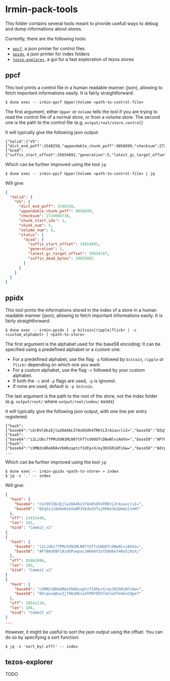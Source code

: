 # Irmin-pack-tools
This folder contains several tools meant to provide usefull ways to debug and dump informations about stores.

Currently, there are the following tools:
- [`ppcf`](#ppcf), a json printer for control files
- [`ppidx`](#ppidx), a json printer for index folders
- [`tezos-explorer`](#tezos-explorer), a gui for a fast exploration of tezos stores

## ppcf
This tool prints a control file in a human readable manner (json), allowing to fetch important informations easily.
It is fairly straightforward:
```shell
$ dune exec -- irmin-ppcf Upper|Volume <path-to-control-file>
```
The first argument, either `Upper` or `Volume` tells the tool if you are trying to read the control file of a normal store, or from a volume store.
The second one is the path to the control file (e.g. `output/root/store.control`)

It will typically give the following json output:
```
{"Valid":{"V5":{"dict_end_poff":1548250,"appendable_chunk_poff":9056699,"checksum":2724660738,"chunk_start_idx":1,"chunk_num":5,"volume_num":0,"status":{"Gced":{"suffix_start_offset":35654891,"generation":5,"latest_gc_target_offset":35654787,"suffix_dead_bytes":20655801}}}}}
```
Which can be further improved using the tool `jq`:
```shell
$ dune exec -- irmin-ppcf Upper|Volume <path-to-control-file> | jq
```
Will give:
```json
{
  "Valid": {
    "V5": {
      "dict_end_poff": 1548250,
      "appendable_chunk_poff": 9056699,
      "checksum": 2724660738,
      "chunk_start_idx": 1,
      "chunk_num": 5,
      "volume_num": 0,
      "status": {
        "Gced": {
          "suffix_start_offset": 35654891,
          "generation": 5,
          "latest_gc_target_offset": 35654787,
          "suffix_dead_bytes": 20655801
        }
      }
    }
  }
}
```

## ppidx
This tool prints the informations stored in the index of a store in a human readable manner (json), allowing to fetch important informations easily.
It is fairly straightforward:
```shell
$ dune exec -- irmin-ppidx [ -p bitcoin|ripple|flickr | -c <custom_alphabet> ] <path-to-store>
```
The first argument is the alphabet used for the base58 encoding: It can be specified using a predefined alphabet or a custom one:
- For a predefined alphabet, use the flag `-p` followed by `bitcoin`, `ripple` or `flickr` depending on which one you want.
- For a custom alphabet, use the flag `-c` followed by your custom alphabet.
- If both the `-c` and `-p` flags are used, `-p` is ignored.
- if none are used, default is `-p bitcoin`.

The last argument is the path to the root of the store, not the index folder (e.g. `output/root/` where `output/root/index/` exists)

It will typically give the following json output, with one line per entry registered:
```
{"hash":{"base64":"cGrDVlQkzEjlw2DA4bL5fAnDSOh4TRKtLZrAiavclsI=","base58":"8Zq5sJi8d4e63eXaDR3VEdwJUTaj6KBo3o1UemLCxnHf"},"off":13431448,"len":101,"kind":"Commit_v2"}
{"hash":{"base64":"i2LiUbc7fPMu5ON1MLN97thf7cU0OUTcDBwNlvzAUVo=","base58":"AP78AdX8F18idUPuepac1WbhmY2xfE8U6nf46w5j9zXj"},"off":95461096,"len":103,"kind":"Commit_v2"}
{"hash":{"base64":"cXMN2n8Re6RAvVbHbzaptzfIdFp+X/ey36S5RiWTsUw=","base58":"8drpouq8uvZj7961HkxidYPHYER37aCna5TemGsCQpe7"},"off":28541134,"len":104,"kind":"Commit_v2"}
...
```
Which can be further improved using the tool `jq`:
```shell
$ dune exec -- irmin-ppidx <path-to-store> > index
$ jq -s '.' -- index
```
Will give:
```json
{
  "hash": {
    "base64": "cGrDVlQkzEjlw2DA4bL5fAnDSOh4TRKtLZrAiavclsI=",
    "base58": "8Zq5sJi8d4e63eXaDR3VEdwJUTaj6KBo3o1UemLCxnHf"
  },
  "off": 13431448,
  "len": 101,
  "kind": "Commit_v2"
}
{
  "hash": {
    "base64": "i2LiUbc7fPMu5ON1MLN97thf7cU0OUTcDBwNlvzAUVo=",
    "base58": "AP78AdX8F18idUPuepac1WbhmY2xfE8U6nf46w5j9zXj"
  },
  "off": 95461096,
  "len": 103,
  "kind": "Commit_v2"
}
{
  "hash": {
    "base64": "cXMN2n8Re6RAvVbHbzaptzfIdFp+X/ey36S5RiWTsUw=",
    "base58": "8drpouq8uvZj7961HkxidYPHYER37aCna5TemGsCQpe7"
  },
  "off": 28541134,
  "len": 104,
  "kind": "Commit_v2"
}
...
```

However, it might be useful to sort the json output using the offset. You can do so by specifying a sort function:
```shell
$ jq -s 'sort_by(.off)' -- index
```

## tezos-explorer
TODO
